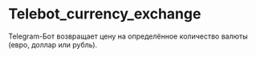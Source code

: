 # Telebot_currency_exchange
Telegram-Бот возвращает цену на определённое количество валюты (евро, доллар или рубль).
